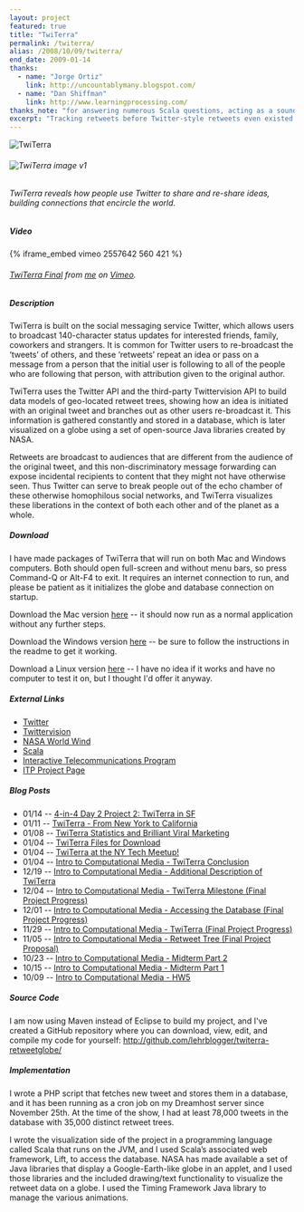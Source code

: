 ```yaml
---
layout: project
featured: true
title: "TwiTerra"
permalink: /twiterra/
alias: /2008/10/09/twiterra/
end_date: 2009-01-14
thanks:
  - name: "Jorge Ortiz"
    link: http://uncountablymany.blogspot.com/
  - name: "Dan Shiffman"
    link: http://www.learningprocessing.com/
thanks_note: "for answering numerous Scala questions, acting as a sounding board for implementation ideas, PHP troubleshooting, and support."
excerpt: "Tracking retweets before Twitter-style retweets even existed."
---
```

![TwiTerra](/projects/twiterra/logo.png)
###### ![TwiTerra image v1](/projects/twiterra/icon.jpg)
###### TwiTerra reveals how people use Twitter to share and re-share ideas, building connections that encircle the world.

##### Video

{% iframe_embed vimeo 2557642 560 421 %}  
###### [TwiTerra Final][1] from [me][2] on [Vimeo][3].

##### Description

TwiTerra is built on the social messaging service Twitter, which allows users to broadcast 140-character status updates for interested friends, family, coworkers and strangers. It is common for Twitter users to re-broadcast the ‘tweets’ of others, and these ‘retweets’ repeat an idea or pass on a message from a person that the initial user is following to all of the people who are following that person, with attribution given to the original author.

TwiTerra uses the Twitter API and the third-party Twittervision API to build data models of geo-located retweet trees, showing how an idea is initiated with an original tweet and branches out as other users re-broadcast it. This information is gathered constantly and stored in a database, which is later visualized on a globe using a set of open-source Java libraries created by NASA.

Retweets are broadcast to audiences that are different from the audience of the original tweet, and this non-discriminatory message forwarding can expose incidental recipients to content that they might not have otherwise seen. Thus Twitter can serve to break people out of the echo chamber of these otherwise homophilous social networks, and TwiTerra visualizes these liberations in the context of both each other and of the planet as a whole.

##### Download

I have made packages of TwiTerra that will run on both Mac and Windows computers. Both should open full-screen and without menu bars, so press Command-Q or Alt-F4 to exit. It requires an internet connection to run, and please be patient as it initializes the globe and database connection on startup. 

Download the Mac version [here][4] -- it should now run as a normal application without any further steps.

Download the Windows version [here][5] -- be sure to follow the instructions in the readme to get it working.

Download a Linux version [here][6] -- I have no idea if it works and have no computer to test it on, but I thought I'd offer it anyway. 

##### External Links

*   [Twitter][7]
*   [Twittervision][8]
*   [NASA World Wind][9]
*   [Scala][10]
*   [Interactive Telecommunications Program][11]
*   [ITP Project Page][12]

##### Blog Posts

*   01/14 -- [4-in-4 Day 2 Project 2: TwiTerra in SF][13]
*   01/11 -- [TwiTerra - From New York to California][14]
*   01/08 -- [TwiTerra Statistics and Brilliant Viral Marketing][15]
*   01/04 -- [TwiTerra Files for Download][16]
*   01/04 -- [TwiTerra at the NY Tech Meetup!][17]
*   01/04 -- [Intro to Computational Media - TwiTerra Conclusion][18]
*   12/19 -- [Intro to Computational Media - Additional Description of TwiTerra][19]
*   12/04 -- [Intro to Computational Media - TwiTerra Milestone (Final Project Progress)][20]
*   12/01 -- [Intro to Computational Media - Accessing the Database (Final Project Progress)][21]
*   11/29 -- [Intro to Computational Media - TwiTerra (Final Project Progress)][22]
*   11/05 -- [Intro to Computational Media - Retweet Tree (Final Project Proposal)][23]
*   10/23 -- [Intro to Computational Media - Midterm Part 2][24]
*   10/15 -- [Intro to Computational Media - Midterm Part 1][25]
*   10/09 -- [Intro to Computational Media - HW5][26]

##### Source Code

I am now using Maven instead of Eclipse to build my project, and I've created a GitHub repository where you can download, view, edit, and compile my code for yourself: <http://github.com/lehrblogger/twiterra-retweetglobe/>

##### Implementation

I wrote a PHP script that fetches new tweet and stores them in a database, and it has been running as a cron job on my Dreamhost server since November 25th. At the time of the show, I had at least 78,000 tweets in the database with 35,000 distinct retweet trees.

I wrote the visualization side of the project in a programming language called Scala that runs on the JVM, and I used Scala’s associated web framework, Lift, to access the database. NASA has made available a set of Java libraries that display a Google-Earth-like globe in an applet, and I used those libraries and the included drawing/text functionality to visualize the retweet data on a globe. I used the Timing Framework Java library to manage the various animations.

 [1]: http://vimeo.com/2557642
 [2]: http://vimeo.com/user574059
 [3]: http://vimeo.com
 [4]: /projects/twiterra/TwiTerra_Mac.zip
 [5]: /projects/twiterra/TwiTerra_Windows.zip
 [6]: /projects/twiterra/TwiTerra_Linux.zip
 [7]: http://twitter.com
 [8]: http://twittervision.com/
 [9]: http://worldwind.arc.nasa.gov/
 [10]: http://www.scala-lang.org/
 [11]: https://itp.nyu.edu/
 [12]: http://itp.nyu.edu/shows/winter2008/twiterra/
 [13]: /2009/01/14/4-in-4-day-2-project-2-twiterra-in-sf/
 [14]: /2009/01/11/twiterra-from-new-york-to-california/
 [15]: /2009/01/08/twiterra-statistics-and-brilliant-viral-marketing/
 [16]: /2009/01/06/twiterra-files-for-download/
 [17]: /2009/01/04/twiterra-at-the-ny-tech-meetup/
 [18]: /2009/01/04/intro-to-computational-media-twiterra-conclusion/
 [19]: /2008/12/19/intro-to-computational-media-additional-description-of-twiterra/
 [20]: /2008/12/04/intro-to-computational-media-twiterra-milestone-final-project-progress/
 [21]: /2008/12/01/intro-to-computational-media-accessing-the-database-final-project-progress/
 [22]: /2008/11/29/intro-to-computational-media-twiterra-final-project-progress/
 [23]: /2008/11/05/intro-to-computational-media-retweet-tree-final-project-proposal/
 [24]: /2008/10/23/intro-to-computational-media-midterm-part-2/
 [25]: /2008/10/15/intro-to-computational-media-midterm-part-1/
 [26]: /2008/10/09/intro-to-computational-media-hw5-2/
